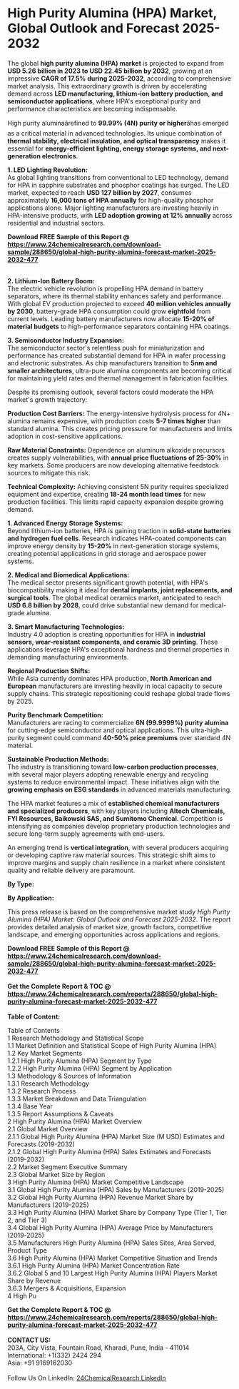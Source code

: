 <h1>High Purity Alumina (HPA) Market, Global Outlook and Forecast 2025-2032</h1><p>The global <strong>high purity alumina (HPA) market</strong> is projected to expand from <strong>USD 5.26 billion in 2023 to USD 22.45 billion by 2032</strong>, growing at an impressive <strong>CAGR of 17.5% during 2025-2032</strong>, according to comprehensive market analysis. This extraordinary growth is driven by accelerating demand across <strong>LED manufacturing, lithium-ion battery production, and semiconductor applications</strong>, where HPA's exceptional purity and performance characteristics are becoming indispensable.</p><p>High purity aluminaârefined to <strong>99.99% (4N) purity or higher</strong>âhas emerged as a critical material in advanced technologies. Its unique combination of <strong>thermal stability, electrical insulation, and optical transparency</strong> makes it essential for <strong>energy-efficient lighting, energy storage systems, and next-generation electronics</strong>.</p><p><strong>1. LED Lighting Revolution:</strong><br>
As global lighting transitions from conventional to LED technology, demand for HPA in sapphire substrates and phosphor coatings has surged. The LED market, expected to reach <strong>USD 127 billion by 2027</strong>, consumes approximately <strong>16,000 tons of HPA annually</strong> for high-quality phosphor applications alone. Major lighting manufacturers are investing heavily in HPA-intensive products, with <strong>LED adoption growing at 12% annually</strong> across residential and industrial sectors.</p><div><b>Download FREE Sample of this Report @ 
            <a href="https://www.24chemicalresearch.com/download-sample/288650/global-high-purity-alumina-forecast-market-2025-2032-477">
            https://www.24chemicalresearch.com/download-sample/288650/global-high-purity-alumina-forecast-market-2025-2032-477</a></b></div><br><p><strong>2. Lithium-Ion Battery Boom:</strong><br>
The electric vehicle revolution is propelling HPA demand in battery separators, where its thermal stability enhances safety and performance. With global EV production projected to exceed <strong>40 million vehicles annually by 2030</strong>, battery-grade HPA consumption could grow <strong>eightfold</strong> from current levels. Leading battery manufacturers now allocate <strong>15-20% of material budgets</strong> to high-performance separators containing HPA coatings.</p><p><strong>3. Semiconductor Industry Expansion:</strong><br>
The semiconductor sector's relentless push for miniaturization and performance has created substantial demand for HPA in wafer processing and electronic substrates. As chip manufacturers transition to <strong>5nm and smaller architectures</strong>, ultra-pure alumina components are becoming critical for maintaining yield rates and thermal management in fabrication facilities.</p><p>Despite its promising outlook, several factors could moderate the HPA market's growth trajectory:</p><p><strong>Production Cost Barriers:</strong> The energy-intensive hydrolysis process for 4N+ alumina remains expensive, with production costs <strong>5-7 times higher</strong> than standard alumina. This creates pricing pressure for manufacturers and limits adoption in cost-sensitive applications.</p><p><strong>Raw Material Constraints:</strong> Dependence on aluminum alkoxide precursors creates supply vulnerabilities, with <strong>annual price fluctuations of 25-30%</strong> in key markets. Some producers are now developing alternative feedstock sources to mitigate this risk.</p><p><strong>Technical Complexity:</strong> Achieving consistent 5N purity requires specialized equipment and expertise, creating <strong>18-24 month lead times</strong> for new production facilities. This limits rapid capacity expansion despite growing demand.</p><p><strong>1. Advanced Energy Storage Systems:</strong><br>
Beyond lithium-ion batteries, HPA is gaining traction in <strong>solid-state batteries and hydrogen fuel cells</strong>. Research indicates HPA-coated components can improve energy density by <strong>15-20%</strong> in next-generation storage systems, creating potential applications in grid storage and aerospace power systems.</p><p><strong>2. Medical and Biomedical Applications:</strong><br>
The medical sector presents significant growth potential, with HPA's biocompatibility making it ideal for <strong>dental implants, joint replacements, and surgical tools</strong>. The global medical ceramics market, anticipated to reach <strong>USD 6.8 billion by 2028</strong>, could drive substantial new demand for medical-grade alumina.</p><p><strong>3. Smart Manufacturing Technologies:</strong><br>
Industry 4.0 adoption is creating opportunities for HPA in <strong>industrial sensors, wear-resistant components, and ceramic 3D printing</strong>. These applications leverage HPA's exceptional hardness and thermal properties in demanding manufacturing environments.</p><p><strong>Regional Production Shifts:</strong><br>
    While Asia currently dominates HPA production, <strong>North American and European</strong> manufacturers are investing heavily in local capacity to secure supply chains. This strategic repositioning could reshape global trade flows by 2025.</p><p><strong>Purity Benchmark Competition:</strong><br>
    Manufacturers are racing to commercialize <strong>6N (99.9999%) purity alumina</strong> for cutting-edge semiconductor and optical applications. This ultra-high-purity segment could command <strong>40-50% price premiums</strong> over standard 4N material.</p><p><strong>Sustainable Production Methods:</strong><br>
    The industry is transitioning toward <strong>low-carbon production processes</strong>, with several major players adopting renewable energy and recycling systems to reduce environmental impact. These initiatives align with the <strong>growing emphasis on ESG standards</strong> in advanced materials manufacturing.</p><p>The HPA market features a mix of <strong>established chemical manufacturers and specialized producers</strong>, with key players including <strong>Altech Chemicals, FYI Resources, Baikowski SAS, and Sumitomo Chemical</strong>. Competition is intensifying as companies develop proprietary production technologies and secure long-term supply agreements with end-users.</p><p>An emerging trend is <strong>vertical integration</strong>, with several producers acquiring or developing captive raw material sources. This strategic shift aims to improve margins and supply chain resilience in a market where consistent quality and reliable delivery are paramount.</p><p><strong>By Type:</strong></p><p><strong>By Application:</strong></p><p>This press release is based on the comprehensive market study <em>High Purity Alumina (HPA) Market: Global Outlook and Forecast 2025-2032</em>. The report provides detailed analysis of market size, growth factors, competitive landscape, and emerging opportunities across applications and regions.</p><div><b>Download FREE Sample of this Report @ 
            <a href="https://www.24chemicalresearch.com/download-sample/288650/global-high-purity-alumina-forecast-market-2025-2032-477">
            https://www.24chemicalresearch.com/download-sample/288650/global-high-purity-alumina-forecast-market-2025-2032-477</a></b></div><br><div><b>Get the Complete Report & TOC @ 
            <a href="https://www.24chemicalresearch.com/reports/288650/global-high-purity-alumina-forecast-market-2025-2032-477">
            https://www.24chemicalresearch.com/reports/288650/global-high-purity-alumina-forecast-market-2025-2032-477</a></b></div><br>
            <b>Table of Content:</b><p>Table of Contents<br />
1 Research Methodology and Statistical Scope<br />
1.1 Market Definition and Statistical Scope of High Purity Alumina (HPA)<br />
1.2 Key Market Segments<br />
1.2.1 High Purity Alumina (HPA) Segment by Type<br />
1.2.2 High Purity Alumina (HPA) Segment by Application<br />
1.3 Methodology & Sources of Information<br />
1.3.1 Research Methodology<br />
1.3.2 Research Process<br />
1.3.3 Market Breakdown and Data Triangulation<br />
1.3.4 Base Year<br />
1.3.5 Report Assumptions & Caveats<br />
2 High Purity Alumina (HPA) Market Overview<br />
2.1 Global Market Overview<br />
2.1.1 Global High Purity Alumina (HPA) Market Size (M USD) Estimates and Forecasts (2019-2032)<br />
2.1.2 Global High Purity Alumina (HPA) Sales Estimates and Forecasts (2019-2032)<br />
2.2 Market Segment Executive Summary<br />
2.3 Global Market Size by Region<br />
3 High Purity Alumina (HPA) Market Competitive Landscape<br />
3.1 Global High Purity Alumina (HPA) Sales by Manufacturers (2019-2025)<br />
3.2 Global High Purity Alumina (HPA) Revenue Market Share by Manufacturers (2019-2025)<br />
3.3 High Purity Alumina (HPA) Market Share by Company Type (Tier 1, Tier 2, and Tier 3)<br />
3.4 Global High Purity Alumina (HPA) Average Price by Manufacturers (2019-2025)<br />
3.5 Manufacturers High Purity Alumina (HPA) Sales Sites, Area Served, Product Type<br />
3.6 High Purity Alumina (HPA) Market Competitive Situation and Trends<br />
3.6.1 High Purity Alumina (HPA) Market Concentration Rate<br />
3.6.2 Global 5 and 10 Largest High Purity Alumina (HPA) Players Market Share by Revenue<br />
3.6.3 Mergers & Acquisitions, Expansion<br />
4 High Pu</p><div><b>Get the Complete Report & TOC @ 
            <a href="https://www.24chemicalresearch.com/reports/288650/global-high-purity-alumina-forecast-market-2025-2032-477">
            https://www.24chemicalresearch.com/reports/288650/global-high-purity-alumina-forecast-market-2025-2032-477</a></b></div><br><b>CONTACT US:</b><br>
            203A, City Vista, Fountain Road, Kharadi, Pune, India - 411014<br>
            International: +1(332) 2424 294<br>
            Asia: +91 9169162030 <br><br>
            Follow Us On LinkedIn: <a href="https://www.linkedin.com/company/24chemicalresearch/">24ChemicalResearch LinkedIn</a>